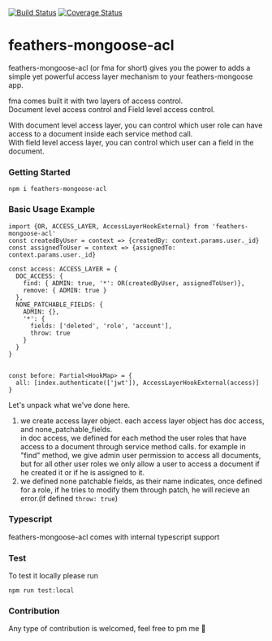 [![Build Status](https://travis-ci.org/naorzr/feathers-mongoose-acl.svg?branch=master)](https://travis-ci.org/naorzr/feathers-mongoose-acl)
[![Coverage Status](https://coveralls.io/repos/github/naorzr/feathers-mongoose-acl/badge.svg?branch=master)](https://coveralls.io/github/naorzr/feathers-mongoose-acl?branch=master)
# feathers-mongoose-acl
feathers-mongoose-acl (or fma for short) gives you the power to adds a simple yet powerful access layer mechanism to your feathers-mongoose app.

fma comes built it with two layers of access control.    
Document level access control and Field level access control.

With document level access layer, you can control which user role can have access to a document inside each service method call.   
With field level access layer, you can control which user can a field in the document.

### Getting Started
```npm i feathers-mongoose-acl```

### Basic Usage Example

```
import {OR, ACCESS_LAYER, AccessLayerHookExternal} from 'feathers-mongoose-acl'
const createdByUser = context => {createdBy: context.params.user._id}
const assignedToUser = context => {assignedTo: context.params.user._id}

const access: ACCESS_LAYER = {
  DOC_ACCESS: {
    find: { ADMIN: true, '*': OR(createdByUser, assignedToUser)},
    remove: { ADMIN: true }
  },
  NONE_PATCHABLE_FIELDS: {
    ADMIN: {},
    '*': {
      fields: ['deleted', 'role', 'account'],
      throw: true
    }
  }
}


const before: Partial<HookMap> = {
  all: [index.authenticate(['jwt']), AccessLayerHookExternal(access)]
}
```

Let's unpack what we've done here.   
1. we create access layer object. each access layer object has doc access, and none_patchable_fields.   
in doc access, we defined for each method the user roles that have access to a document through service method calls.
for example in "find" method, we give admin user permission to access all documents, but for all other user roles
we only allow a user to access a document if he created it or if he is assigned to it.
2. we defined none patchable fields, as their name indicates, once defined for a role, if he tries to modify them through patch, he will recieve an error.(if defined ```throw: true```)


### Typescript
feathers-mongoose-acl comes with internal typescript support


### Test
To test it locally please run

```npm run test:local```

### Contribution
Any type of contribution is welcomed, feel free to pm me 💓
